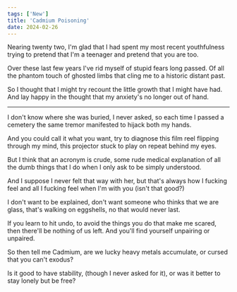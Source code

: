 ```yaml
---
tags: ['New']
title: 'Cadmium Poisoning'
date: 2024-02-26
---
```


Nearing twenty two, I'm glad that I had spent my most recent youthfulness trying to pretend that I'm a teenager and pretend that you are too.

Over these last few years I've rid myself of stupid fears long passed. Of all the phantom touch of ghosted limbs that cling me to a historic distant past.

So I thought that I might try recount the little growth that I might have had. And lay happy in the thought that my anxiety's no longer out of hand.

---

I don't know where she was buried, I never asked, so each time I passed a cemetery the same tremor manifested to hijack both my hands.

And you could call it what you want, try to diagnose this film reel flipping through my mind, this projector stuck to play on repeat behind my eyes.

But I think that an acronym is crude, some rude medical explanation of all the dumb things that I do when I only ask to be simply understood.

And I suppose I never felt that way with her, but that's always how I fucking feel and all I fucking feel when I'm with you (isn't that good?)

I don't want to be explained, don't want someone who thinks that we are glass, that's walking on eggshells, no that would never last.

If you learn to hit undo, to avoid the things you do that make me scared, then there'll be nothing of us left. And you'll find yourself unpairing or unpaired.

So then tell me Cadmium, are we lucky heavy metals accumulate, or cursed that you can't exodus?

Is it good to have stability, (though I never asked for it), or was it better to stay lonely but be free?  
